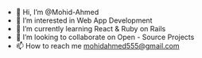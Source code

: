 - 👋 Hi, I’m @Mohid-Ahmed
- 👀 I’m interested in Web App Development
- 🌱 I’m currently learning React & Ruby on Rails
- 💞️ I’m looking to collaborate on Open - Source Projects
- 📫 How to reach me mohidahmed555@gmail.com

<!---
Mohid-Ahmed/Mohid-Ahmed is a ✨ special ✨ repository because its `README.md` (this file) appears on your GitHub profile.
You can click the Preview link to take a look at your changes.
--->

